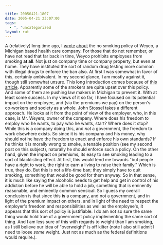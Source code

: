 ```yaml
---

title: 20050421-1807
date: 2005-04-21 23:07:00
tags:
  - ", "uncategorized
layout: rut
---
```


<p> A (relatively) long time ago, I <a href="view.php?date=20050125-1135">wrote</a> <a href="view.php?date=20050127-1430">about</a> the no smoking policy of Weyco, a Michigan based
health care company.  For those that do not remember, or have
not read that far back in time, Weyco prohibits employees from
smoking <strong>at all</strong>.  Not just on company time or
company property, but even at home.  They have instituted the sort
of random drug testing more common with illegal drugs to enforce
the ban also.  At first I was somewhat in favor of this, certainly
ambivalent.  In my second glance, I am mostly against it, though
still somewhat unsure.  This long introduction comes because of <a href="http://www.townhall.com/columnists/GuestColumns/Stossel20050420.shtml">this
article</a>.  Apparently some of the smokers are quite upset over
this policy.  And some of them are pushing law makers in Michigan
to prevent it.  With at least some success.  In my views of it so
far, I have focused on its potential impact on the employee, and
(via the premiums we pay) on the person's co-workers and society
as a whole.  John Stossel takes a different approach.  He looks
at it from the point of view of the employer, who, in this case,
is Mr. Weyers, owner of the company.  Where does his freedom to
employ who he wants, to pay who he wants, start?  Where does it stop?
While this is a company doing this, and <em>not</em> a government,
the freedom to work elsewhere exists.  So since it is his company
and his money, why should not he have the freedom to enact and
enforce his own standards?  If he thinks it is morally wrong to
smoke, a tenable position (see my second post on this subject),
naturally he should enforce such a policy.  On the other hand,
given the impact on premiums, its easy to see smoking leading to a
sort of blacklisting effect.  At first, this would tend me towards
"but people have a right to work, the right to earn a living to
raise their family."  Which is true, they do.  But this is not a
life-time ban; they simply have to quit smoking, something that
would be good for them anyway.  So in that sense, it is much like
saying the alcoholic needs to get help and get in control of his
addiction before he will be able to hold a job, something that is
eminently reasonable, and eminently common sensical.  So I guess my
overall conclusion is that since this <strong>is</strong> a company,
and not a government, and in light of the premium impact on others,
and in light of the need to respect the employer's freedom and
responsibilities as well as the employee's, it appears that this
sort of policy is justifiable.  I do am not so sure the same thing
would hold true of a government policy implementing the same sort
of thing.  And I am less sure of this with regards to weight than
I am smoking, as I still believe our idea of "overweight" is off
kilter (note I also still admit I need to loose <em>some</em> weight.
Just not as much as the federal definitions would require.).</p>

